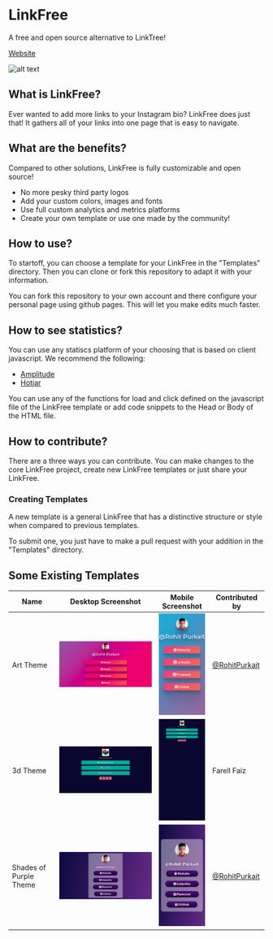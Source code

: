 # LinkFree

A free and open source alternative to LinkTree!

[Website](https://michaelbarney.github.io/LinkFree)

<img src="https://i.imgur.com/B4LX0kY.png" alt="alt text" width="250px">

## What is LinkFree?

Ever wanted to add more links to your Instagram bio? LinkFree does just that! It gathers all of your links into one page that is easy to navigate.

## What are the benefits?

Compared to other solutions, LinkFree is fully customizable and open source!

- No more pesky third party logos
- Add your custom colors, images and fonts
- Use full custom analytics and metrics platforms
- Create your own template or use one made by the community!

## How to use?

To startoff, you can choose a template for your LinkFree in the "Templates" directory. Then you can clone or fork this repository to adapt it with your information.

You can fork this repository to your own account and there configure your personal page using github pages. This will let you make edits much faster.

## How to see statistics?

You can use any statiscs platform of your choosing that is based on client javascript. We recommend the following:

- [Amplitude](https://amplitude.com/homepage)
- [Hotjar](https://www.hotjar.com/)

You can use any of the functions for load and click defined on the javascript file of the LinkFree template or add code snippets to the Head or Body of the HTML file.

## How to contribute?

There are a three ways you can contribute. You can make changes to the core LinkFree project, create new LinkFree templates or just share your LinkFree.

### Creating Templates

A new template is a general LinkFree that has a distinctive structure or style when compared to previous templates.

To submit one, you just have to make a pull request with your addition in the "Templates" directory.

## Some Existing Templates

| Name           |  Desktop Screenshot                                                                                                                           |Mobile Screenshot                                                             | Contributed by                                     |
| -------------- | --------------------------------------------------------------------------------------------------------------------------------------------- |------------------------------------------------------------------------------|-------------------------------------------------- |
| Art Theme  | <img src="./assets/art-theme/art-theme-desktop.png" width="480" >    | <img src="./assets/art-theme/art-theme-mobile.png" height="200" width="100" >   |  [@RohitPurkait](https://github.com/codeswithroh) |
| 3d Theme  | <img src="./assets/3d-theme/3d-theme-desktop.png " width="480" >   | <img src="./assets/3d-theme/3d-theme-mobile.png" height="200" width="100" >  | Farell Faiz|
| Shades of Purple Theme  | <img src="./assets/shades-of-purple-theme/shades-of-purple-desktop.png " width="480" >   | <img src="./assets/shades-of-purple-theme/shades-of-purple-mobile.png" height="200" width="100" >   | [@RohitPurkait](https://github.com/codeswithroh)               